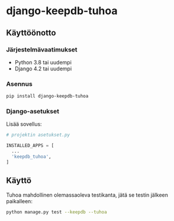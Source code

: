 # django-keepdb-tuhoa

## Käyttöönotto

### Järjestelmävaatimukset

* Python 3.8 tai uudempi
* Django 4.2 tai uudempi

### Asennus

```bash
pip install django-keepdb-tuhoa
```

### Django-asetukset

Lisää sovellus:
```python
# projektin asetukset.py

INSTALLED_APPS = [
  ...
  'keepdb_tuhoa',
]
```

## Käyttö

Tuhoa mahdollinen olemassaoleva testikanta, jätä se testin jälkeen paikalleen:

```bash
python manage.py test --keepdb --tuhoa
```
